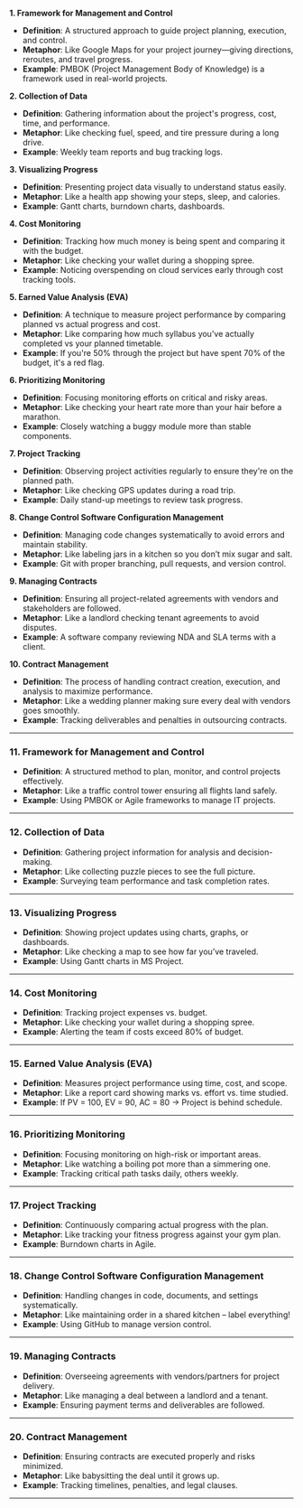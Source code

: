**1. Framework for Management and Control**
- **Definition**: A structured approach to guide project planning, execution, and control.
- **Metaphor**: Like Google Maps for your project journey—giving directions, reroutes, and travel progress.
- **Example**: PMBOK (Project Management Body of Knowledge) is a framework used in real-world projects.

**2. Collection of Data**
- **Definition**: Gathering information about the project's progress, cost, time, and performance.
- **Metaphor**: Like checking fuel, speed, and tire pressure during a long drive.
- **Example**: Weekly team reports and bug tracking logs.

**3. Visualizing Progress**
- **Definition**: Presenting project data visually to understand status easily.
- **Metaphor**: Like a health app showing your steps, sleep, and calories.
- **Example**: Gantt charts, burndown charts, dashboards.

**4. Cost Monitoring**
- **Definition**: Tracking how much money is being spent and comparing it with the budget.
- **Metaphor**: Like checking your wallet during a shopping spree.
- **Example**: Noticing overspending on cloud services early through cost tracking tools.

**5. Earned Value Analysis (EVA)**
- **Definition**: A technique to measure project performance by comparing planned vs actual progress and cost.
- **Metaphor**: Like comparing how much syllabus you've actually completed vs your planned timetable.
- **Example**: If you're 50% through the project but have spent 70% of the budget, it's a red flag.

**6. Prioritizing Monitoring**
- **Definition**: Focusing monitoring efforts on critical and risky areas.
- **Metaphor**: Like checking your heart rate more than your hair before a marathon.
- **Example**: Closely watching a buggy module more than stable components.

**7. Project Tracking**
- **Definition**: Observing project activities regularly to ensure they're on the planned path.
- **Metaphor**: Like checking GPS updates during a road trip.
- **Example**: Daily stand-up meetings to review task progress.

**8. Change Control Software Configuration Management**
- **Definition**: Managing code changes systematically to avoid errors and maintain stability.
- **Metaphor**: Like labeling jars in a kitchen so you don’t mix sugar and salt.
- **Example**: Git with proper branching, pull requests, and version control.

**9. Managing Contracts**
- **Definition**: Ensuring all project-related agreements with vendors and stakeholders are followed.
- **Metaphor**: Like a landlord checking tenant agreements to avoid disputes.
- **Example**: A software company reviewing NDA and SLA terms with a client.

**10. Contract Management**
- **Definition**: The process of handling contract creation, execution, and analysis to maximize performance.
- **Metaphor**: Like a wedding planner making sure every deal with vendors goes smoothly.
- **Example**: Tracking deliverables and penalties in outsourcing contracts.


---

### 11. **Framework for Management and Control**

- **Definition**: A structured method to plan, monitor, and control projects effectively.
- **Metaphor**: Like a traffic control tower ensuring all flights land safely.
- **Example**: Using PMBOK or Agile frameworks to manage IT projects.

---

### 12. **Collection of Data**

- **Definition**: Gathering project information for analysis and decision-making.
- **Metaphor**: Like collecting puzzle pieces to see the full picture.
- **Example**: Surveying team performance and task completion rates.

---

### 13. **Visualizing Progress**

- **Definition**: Showing project updates using charts, graphs, or dashboards.
- **Metaphor**: Like checking a map to see how far you’ve traveled.
- **Example**: Using Gantt charts in MS Project.

---

### 14. **Cost Monitoring**

- **Definition**: Tracking project expenses vs. budget.
- **Metaphor**: Like checking your wallet during a shopping spree.
- **Example**: Alerting the team if costs exceed 80% of budget.

---

### 15. **Earned Value Analysis (EVA)**

- **Definition**: Measures project performance using time, cost, and scope.
- **Metaphor**: Like a report card showing marks vs. effort vs. time studied.
- **Example**: If PV = 100, EV = 90, AC = 80 → Project is behind schedule.

---

### 16. **Prioritizing Monitoring**

- **Definition**: Focusing monitoring on high-risk or important areas.
- **Metaphor**: Like watching a boiling pot more than a simmering one.
- **Example**: Tracking critical path tasks daily, others weekly.

---

### 17. **Project Tracking**

- **Definition**: Continuously comparing actual progress with the plan.
- **Metaphor**: Like tracking your fitness progress against your gym plan.
- **Example**: Burndown charts in Agile.

---

### 18. **Change Control Software Configuration Management**

- **Definition**: Handling changes in code, documents, and settings systematically.
- **Metaphor**: Like maintaining order in a shared kitchen – label everything!
- **Example**: Using GitHub to manage version control.

---

### 19. **Managing Contracts**

- **Definition**: Overseeing agreements with vendors/partners for project delivery.
- **Metaphor**: Like managing a deal between a landlord and a tenant.
- **Example**: Ensuring payment terms and deliverables are followed.

---

### 20. **Contract Management**

- **Definition**: Ensuring contracts are executed properly and risks minimized.
- **Metaphor**: Like babysitting the deal until it grows up.
- **Example**: Tracking timelines, penalties, and legal clauses.

---

